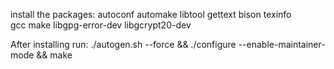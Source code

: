 install the packages: autoconf automake libtool gettext bison texinfo \
  gcc make libgpg-error-dev libgcrypt20-dev

After installing run:
  ./autogen.sh --force && ./configure --enable-maintainer-mode && make
